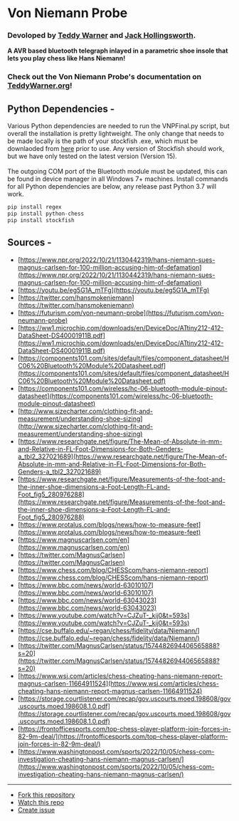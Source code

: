# Von Niemann Probe
### Devoloped by [Teddy Warner](https://teddywarner.org/About-Me/about/) and [Jack Hollingsworth](http://fabacademy.org/2021/labs/charlotte/students/jack-hollingsworth/about/).

**A AVR based bluetooth telegraph inlayed in a parametric shoe insole that lets you play chess like Hans Niemann!**

### Check out the Von Niemann Probe's documentation on [TeddyWarner.org](https://teddywarner.org/Projects/VonNiemannProbe/)!

## Python Dependencies - 

Various Python dependencies are needed to run the VNPFinal.py script, but overall the installation is pretty lightweight. The only change that needs to be made locally is the path of your stockfish .exe, which must be downlaoded from [here](https://stockfishchess.org/download/) prior to use. Any version of Stockfish should work, but we have only tested on the latest version (Version 15). 
<br/><br/>
The outgoing COM port of the Bluetooth module must be updated, this can be found in device manager in all Windows 7+ machines. 
Install commands for all Python dependencies are below, any release past Python 3.7 will work.

```python
pip install regex
pip install python-chess
pip install stockfish
```

## Sources -
- [https://www.npr.org/2022/10/21/1130442319/hans-niemann-sues-magnus-carlsen-for-100-million-accusing-him-of-defamation](https://www.npr.org/2022/10/21/1130442319/hans-niemann-sues-magnus-carlsen-for-100-million-accusing-him-of-defamation)
- [https://youtu.be/eg5G1A_mTFg](https://youtu.be/eg5G1A_mTFg)
- [https://twitter.com/hansmokeniemann](https://twitter.com/hansmokeniemann)
- [https://futurism.com/von-neumann-probe](https://futurism.com/von-neumann-probe)
- [https://ww1.microchip.com/downloads/en/DeviceDoc/ATtiny212-412-DataSheet-DS40001911B.pdf](https://ww1.microchip.com/downloads/en/DeviceDoc/ATtiny212-412-DataSheet-DS40001911B.pdf)
- [https://components101.com/sites/default/files/component_datasheet/HC06%20Bluetooth%20Module%20Datasheet.pdf](https://components101.com/sites/default/files/component_datasheet/HC06%20Bluetooth%20Module%20Datasheet.pdf)
- [https://components101.com/wireless/hc-06-bluetooth-module-pinout-datasheet](https://components101.com/wireless/hc-06-bluetooth-module-pinout-datasheet)
- [http://www.sizecharter.com/clothing-fit-and-measurement/understanding-shoe-sizing](http://www.sizecharter.com/clothing-fit-and-measurement/understanding-shoe-sizing)
- [https://www.researchgate.net/figure/The-Mean-of-Absolute-in-mm-and-Relative-in-FL-Foot-Dimensions-for-Both-Genders-a_tbl2_327021689](https://www.researchgate.net/figure/The-Mean-of-Absolute-in-mm-and-Relative-in-FL-Foot-Dimensions-for-Both-Genders-a_tbl2_327021689)
- [https://www.researchgate.net/figure/Measurements-of-the-foot-and-the-inner-shoe-dimensions-a-Foot-Length-FL-and-Foot_fig5_280976288](https://www.researchgate.net/figure/Measurements-of-the-foot-and-the-inner-shoe-dimensions-a-Foot-Length-FL-and-Foot_fig5_280976288)
- [https://www.protalus.com/blogs/news/how-to-measure-feet](https://www.protalus.com/blogs/news/how-to-measure-feet)
- [https://www.magnuscarlsen.com/en](https://www.magnuscarlsen.com/en)
- [https://twitter.com/MagnusCarlsen](https://twitter.com/MagnusCarlsen)
- [https://www.chess.com/blog/CHESScom/hans-niemann-report](https://www.chess.com/blog/CHESScom/hans-niemann-report)
- [https://www.bbc.com/news/world-63010107](https://www.bbc.com/news/world-63010107)
- [https://www.bbc.com/news/world-63043023](https://www.bbc.com/news/world-63043023)
- [https://www.youtube.com/watch?v=CJZuT-_kij0&t=593s](https://www.youtube.com/watch?v=CJZuT-_kij0&t=593s)
- [https://cse.buffalo.edu/~regan/chess/fidelity/data/Niemann/](https://cse.buffalo.edu/~regan/chess/fidelity/data/Niemann/)
- [https://twitter.com/MagnusCarlsen/status/1574482694406565888?s=20](https://twitter.com/MagnusCarlsen/status/1574482694406565888?s=20)
- [https://www.wsj.com/articles/chess-cheating-hans-niemann-report-magnus-carlsen-11664911524](https://www.wsj.com/articles/chess-cheating-hans-niemann-report-magnus-carlsen-11664911524)
- [https://storage.courtlistener.com/recap/gov.uscourts.moed.198608/gov.uscourts.moed.198608.1.0.pdf](https://storage.courtlistener.com/recap/gov.uscourts.moed.198608/gov.uscourts.moed.198608.1.0.pdf)
- [https://frontofficesports.com/top-chess-player-platform-join-forces-in-82-9m-deal/](https://frontofficesports.com/top-chess-player-platform-join-forces-in-82-9m-deal/)
- [https://www.washingtonpost.com/sports/2022/10/05/chess-com-investigation-cheating-hans-niemann-magnus-carlsen/](https://www.washingtonpost.com/sports/2022/10/05/chess-com-investigation-cheating-hans-niemann-magnus-carlsen/)

---
- [Fork this repository](https://github.com/Twarner491/VonNiemannProbe/fork)
- [Watch this repo](https://github.com/Twarner491/VonNiemannProbe/subscription)
- [Create issue](https://github.com/Twarner491/VonNiemannProbe/issues/new)
